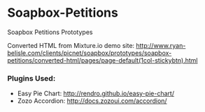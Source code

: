 Soapbox-Petitions
=================

Soapbox Petitions Prototypes

Converted HTML from Mixture.io demo site:
http://www.ryan-belisle.com/clients/picnet/soapbox/prototypes/soapbox-petitions/converted-html/pages/page-default(1col-stickybtn).html

### Plugins Used: ###

* Easy Pie Chart: http://rendro.github.io/easy-pie-chart/
* Zozo Accordion: http://docs.zozoui.com/accordion/

